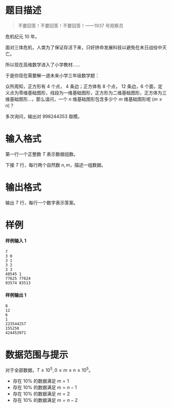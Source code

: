 
# 题目描述

> 不要回答！不要回答！不要回答！——1937 号观察员

危机纪元 10 年。

面对三体危机，人类为了保证存活下来，只好拼命发展科技以避免在末日战役中灭亡。

所以现在高维数学进入了小学教材……

于是你现在需要解一道未来小学三年级数学题：

众所周知，正方形有 $4$ 个点， $4$ 条边；正方体有 $8$ 个点， $12$ 条边，$6$ 个面，定义点为零维基础图形，线段为一维基础图形，正方形为二维基础图形，正方体为三维基础图形...，那么请问，一个 $n$ 维基础图形包含多少个 $m$ 维基础图形呢 $(m \leq n)$？

多次询问，输出对 $998244353$ 取模。

# 输入格式

第一行一个正整数 $T$ 表示数据组数。

下接 $T$ 行，每行两个自然数 $n, m$，描述一组数据。

# 输出格式

输出 $T$ 行，每行一个数字表示答案。

# 样例

#### 样例输入 1
```plain
7
3 0
3 1
3 2
3 3
48545 1
77625 77624
93574 83513
```

#### 样例输出 1
```plain
8
12
6
1
223544257
155250
424453971
```

# 数据范围与提示

对于全部数据，$T \leq 10^5, 0 \leq m \leq n \leq 10^5$。

- 存在 $10 \%$ 的数据满足 $m = 1$
- 存在 $10 \%$ 的数据满足 $m = n - 1$
- 存在 $10 \%$ 的数据满足 $m = 2$
- 存在 $10 \%$ 的数据满足 $m = n - 2$

